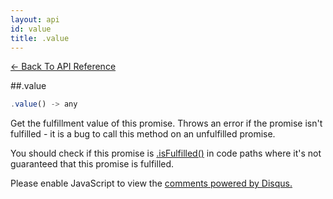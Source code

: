 ```yaml
---
layout: api
id: value
title: .value
---
```



[← Back To API Reference](/docs/api-reference.html)
<div class="api-code-section"><markdown>
##.value

```js
.value() -> any
```


Get the fulfillment value of this promise. Throws an error if the promise isn't fulfilled - it is a bug to call this method on an unfulfilled promise.

You should check if this promise is [.isFulfilled()]() in code paths where it's not guaranteed that this promise is fulfilled.
</markdown></div>

<div id="disqus_thread"></div>
<script type="text/javascript">
    var disqus_title = ".value";
    var disqus_shortname = "bluebirdjs";
    var disqus_identifier = "disqus-id-value";
    
    (function() {
        var dsq = document.createElement("script"); dsq.type = "text/javascript"; dsq.async = true;
        dsq.src = "//" + disqus_shortname + ".disqus.com/embed.js";
        (document.getElementsByTagName("head")[0] || document.getElementsByTagName("body")[0]).appendChild(dsq);
    })();
</script>
<noscript>Please enable JavaScript to view the <a href="https://disqus.com/?ref_noscript" rel="nofollow">comments powered by Disqus.</a></noscript>
